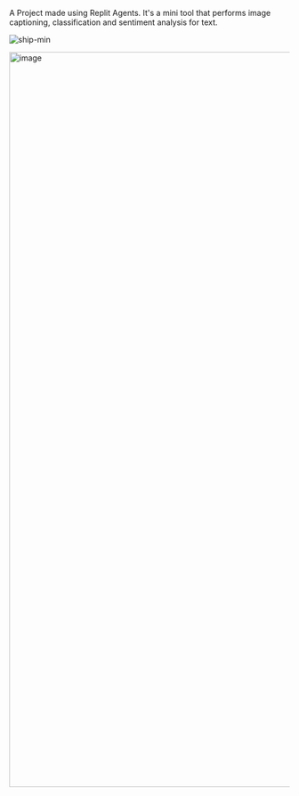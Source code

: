 A Project made using Replit Agents. It's a mini tool that performs image captioning, classification and sentiment analysis for text.

![ship-min](https://github.com/user-attachments/assets/72c113b5-a6d2-4e3e-85b3-e2f983a38c81)


<img width="1321" alt="image" src="https://github.com/user-attachments/assets/975511d8-01fa-4d88-b053-d3f14b88878a" />
